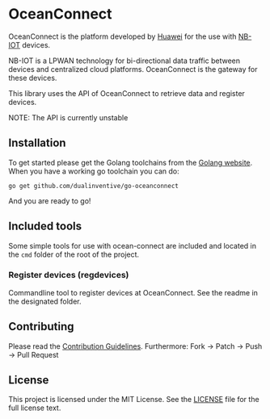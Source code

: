 # OceanConnect

OceanConnect is the platform developed by [Huawei](http://developer.huawei.com/ict/en/site-oceanconnect) for the use with [NB-IOT](https://en.wikipedia.org/wiki/NarrowBand_IOT) devices.

NB-IOT is a LPWAN technology for bi-directional data traffic between devices and centralized cloud platforms. OceanConnect is the gateway for these devices.

This library uses the API of OceanConnect to retrieve data and register devices.

NOTE: The API is currently unstable

## Installation

To get started please get the Golang toolchains from the [Golang website](https://golang.org/). When you have a working go toolchain you can do:

```
go get github.com/dualinventive/go-oceanconnect
```

And you are ready to go!

## Included tools

Some simple tools for use with ocean-connect are included and located in the `cmd` folder of the root of the project.

### Register devices (regdevices)

Commandline tool to register devices at OceanConnect. See the readme in the designated folder.

## Contributing

Please read the [Contribution Guidelines](CONTRIBUTING.md). Furthermore: Fork -> Patch -> Push -> Pull Request

## License

This project is licensed under the MIT License. See the [LICENSE](https://github.com/dualinventive/go-oceanconnect/blob/master/LICENSE) file for the full license text.
